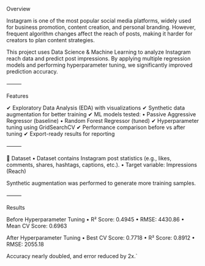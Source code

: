  Overview

Instagram is one of the most popular social media platforms, widely used for business promotion, content creation, and personal branding. However, frequent algorithm changes affect the reach of posts, making it harder for creators to plan content strategies.

This project uses Data Science & Machine Learning to analyze Instagram reach data and predict post impressions. By applying multiple regression models and performing hyperparameter tuning, we significantly improved prediction accuracy.

⸻

 Features

✔ Exploratory Data Analysis (EDA) with visualizations
✔ Synthetic data augmentation for better training
✔ ML models tested:
	•	Passive Aggressive Regressor (baseline)
	•	Random Forest Regressor (tuned)
✔ Hyperparameter tuning using GridSearchCV
✔ Performance comparison before vs after tuning
✔ Export-ready results for reporting

⸻

📂 Dataset
	•	Dataset contains Instagram post statistics (e.g., likes, comments, shares, hashtags, captions, etc.).
	•	Target variable: Impressions (Reach)

Synthetic augmentation was performed to generate more training samples.

⸻

 Results

 Before Hyperparameter Tuning
	•	R² Score: 0.4945
	•	RMSE: 4430.86
	•	Mean CV Score: 0.6963

 After Hyperparameter Tuning
	•	Best CV Score: 0.7718
	•	R² Score: 0.8912
	•	RMSE: 2055.18

 Accuracy nearly doubled, and error reduced by 2x.`
